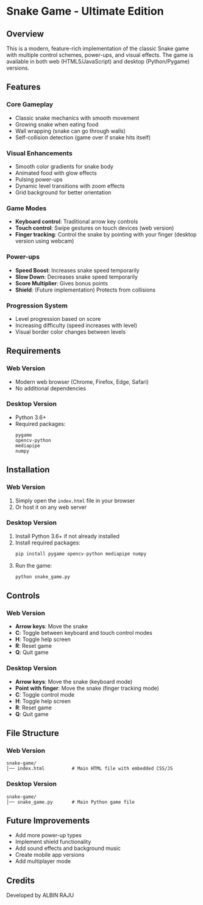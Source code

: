 # Snake Game - Ultimate Edition

## Overview
This is a modern, feature-rich implementation of the classic Snake game with multiple control schemes, power-ups, and visual effects. The game is available in both web (HTML5/JavaScript) and desktop (Python/Pygame) versions.

## Features

### Core Gameplay
- Classic snake mechanics with smooth movement
- Growing snake when eating food
- Wall wrapping (snake can go through walls)
- Self-collision detection (game over if snake hits itself)

### Visual Enhancements
- Smooth color gradients for snake body
- Animated food with glow effects
- Pulsing power-ups
- Dynamic level transitions with zoom effects
- Grid background for better orientation

### Game Modes
- **Keyboard control**: Traditional arrow key controls
- **Touch control**: Swipe gestures on touch devices (web version)
- **Finger tracking**: Control the snake by pointing with your finger (desktop version using webcam)

### Power-ups
- **Speed Boost**: Increases snake speed temporarily
- **Slow Down**: Decreases snake speed temporarily
- **Score Multiplier**: Gives bonus points
- **Shield**: (Future implementation) Protects from collisions

### Progression System
- Level progression based on score
- Increasing difficulty (speed increases with level)
- Visual border color changes between levels

## Requirements

### Web Version
- Modern web browser (Chrome, Firefox, Edge, Safari)
- No additional dependencies

### Desktop Version
- Python 3.6+
- Required packages:
  ```
  pygame
  opencv-python
  mediapipe
  numpy
  ```

## Installation

### Web Version
1. Simply open the `index.html` file in your browser
2. Or host it on any web server

### Desktop Version
1. Install Python 3.6+ if not already installed
2. Install required packages:
   ```bash
   pip install pygame opencv-python mediapipe numpy
   ```
3. Run the game:
   ```bash
   python snake_game.py
   ```

## Controls

### Web Version
- **Arrow keys**: Move the snake
- **C**: Toggle between keyboard and touch control modes
- **H**: Toggle help screen
- **R**: Reset game
- **Q**: Quit game

### Desktop Version
- **Arrow keys**: Move the snake (keyboard mode)
- **Point with finger**: Move the snake (finger tracking mode)
- **C**: Toggle control mode
- **H**: Toggle help screen
- **R**: Reset game
- **Q**: Quit game

## File Structure

### Web Version
```
snake-game/
│── index.html          # Main HTML file with embedded CSS/JS
```

### Desktop Version
```
snake-game/
│── snake_game.py       # Main Python game file
```

## Future Improvements
- Add more power-up types
- Implement shield functionality
- Add sound effects and background music
- Create mobile app versions
- Add multiplayer mode

## Credits
Developed by ALBIN RAJU

